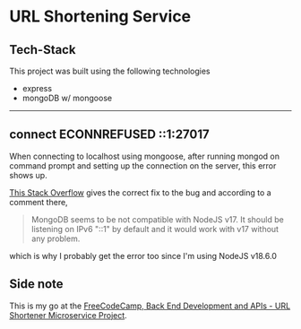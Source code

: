 # URL Shortening Service

## Tech-Stack

This project was built using the following technologies

- express
- mongoDB w/ mongoose

---

## connect ECONNREFUSED ::1:27017

When connecting to localhost using mongoose,
after running mongod on command prompt and setting up the connection on the server, this error shows up.

[This Stack Overflow](https://myerl.vercel.app/api/cc7b8056) gives the correct fix to the bug and according to a comment there,

> MongoDB seems to be not compatible with NodeJS v17. It should be listening on IPv6 "::1" by default and it would work with v17 without any problem.

which is why I probably get the error too since I'm using NodeJS v18.6.0

## Side note

This is my go at the [FreeCodeCamp, Back End Development and APIs - URL Shortener Microservice Project](https://www.freecodecamp.org/learn/back-end-development-and-apis/back-end-development-and-apis-projects/url-shortener-microservice). 